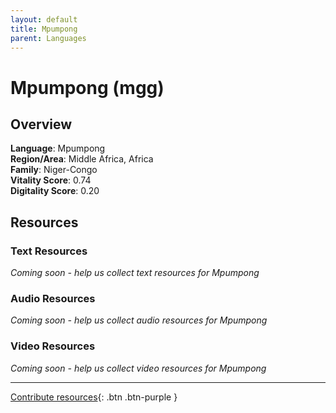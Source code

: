 ```yaml
---
layout: default
title: Mpumpong
parent: Languages
---
```


# Mpumpong (mgg)

## Overview

**Language**: Mpumpong  
**Region/Area**: Middle Africa, Africa  
**Family**: Niger-Congo  
**Vitality Score**: 0.74  
**Digitality Score**: 0.20  

## Resources

### Text Resources
*Coming soon - help us collect text resources for Mpumpong*

### Audio Resources
*Coming soon - help us collect audio resources for Mpumpong*

### Video Resources
*Coming soon - help us collect video resources for Mpumpong*

---

[Contribute resources](https://fairtrain.github.io/){: .btn .btn-purple }
